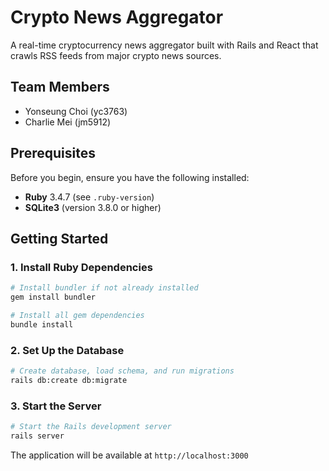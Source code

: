 # Crypto News Aggregator

A real-time cryptocurrency news aggregator built with Rails and React that crawls RSS feeds from major crypto news sources.

## Team Members

- Yonseung Choi (yc3763)
- Charlie Mei (jm5912)

## Prerequisites

Before you begin, ensure you have the following installed:

- **Ruby** 3.4.7 (see `.ruby-version`)
- **SQLite3** (version 3.8.0 or higher)

## Getting Started

### 1. Install Ruby Dependencies

```bash
# Install bundler if not already installed
gem install bundler

# Install all gem dependencies
bundle install
```

### 2. Set Up the Database

```bash
# Create database, load schema, and run migrations
rails db:create db:migrate
```

### 3. Start the Server

```bash
# Start the Rails development server
rails server
```

The application will be available at `http://localhost:3000`
